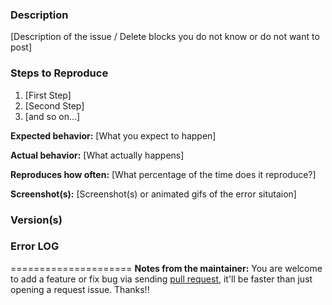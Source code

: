 ### Description

[Description of the issue / Delete blocks you do not know or do not want to post]

### Steps to Reproduce

1. [First Step]
2. [Second Step]
3. [and so on...]

**Expected behavior:** [What you expect to happen]

**Actual behavior:** [What actually happens]

**Reproduces how often:** [What percentage of the time does it reproduce?]

**Screenshot(s):** [Screenshot(s) or animated gifs of the error situtaion]

### Version(s)

### Error LOG

=====================
**Notes from the maintainer:**
You are welcome to add a feature or fix bug via sending [pull request](CONTRIBUTING.md),
it'll be faster than just opening a request issue. Thanks!!
